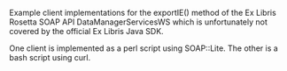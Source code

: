 Example client implementations for the exportIE() method of the Ex
Libris Rosetta SOAP API DataManagerServicesWS which is unfortunately
not covered by the official Ex Libris Java SDK.

One client is implemented as a perl script using SOAP::Lite.
The other is a bash script using curl.
